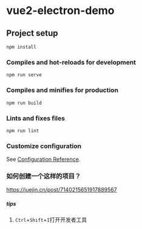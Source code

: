 # vue2-electron-demo

## Project setup
```
npm install
```

### Compiles and hot-reloads for development
```
npm run serve
```

### Compiles and minifies for production
```
npm run build
```

### Lints and fixes files
```
npm run lint
```

### Customize configuration
See [Configuration Reference](https://cli.vuejs.org/config/).


### 如何创建一个这样的项目？
https://juejin.cn/post/7140215651917889567

##### tips
1. `Ctrl`+`Shift`+`I`打开开发者工具